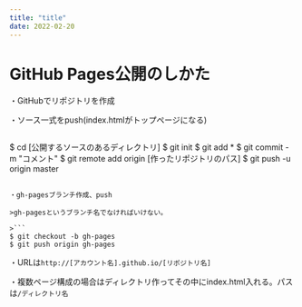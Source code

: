 ```yaml
---
title: "title"
date: 2022-02-20
---
```



# GitHub Pages公開のしかた

・GitHubでリポジトリを作成

・ソース一式をpush(index.htmlがトップページになる)

>```
$ cd [公開するソースのあるディレクトリ]
$ git init
$ git add *
$ git commit -m "コメント"
$ git remote add origin [作ったリポジトリのパス]
$ git push -u origin master
```

・gh-pagesブランチ作成、push

>gh-pagesというブランチ名でなければいけない。

>```
$ git checkout -b gh-pages
$ git push origin gh-pages
```

・URLは`http://[アカウント名].github.io/[リポジトリ名]`

・複数ページ構成の場合はディレクトリ作ってその中にindex.html入れる。パスは`/ディレクトリ名`
